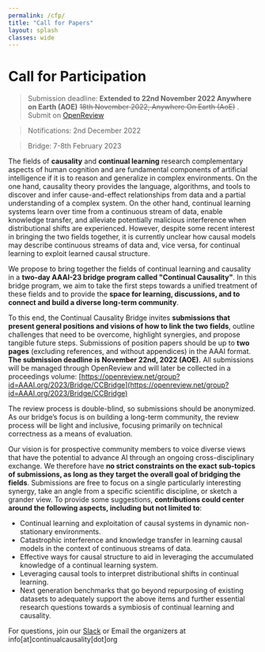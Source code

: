 ```yaml
---
permalink: /cfp/
title: "Call for Papers"
layout: splash
classes: wide 
---
```


# Call for Participation

> Submission deadline: **Extended to 22nd November 2022 Anywhere on Earth (AOE)** <s>18th November 2022, Anywhere On Earth (AoE)</s> . Submit on [OpenReview](https://openreview.net/group?id=AAAI.org/2023/Bridge/CCBridge)

> Notifications: 2nd December 2022

> Bridge: 7-8th February 2023


The fields of **causality** and **continual learning** research complementary aspects of human cognition and are fundamental components of artificial intelligence if it is to reason and generalize in complex environments. On the one hand, causality theory provides the language, algorithms, and tools to discover and infer cause-and-effect relationships from data and a partial understanding of a complex system. On the other hand, continual learning systems learn over time from a continuous stream of data, enable knowledge transfer, and alleviate potentially malicious interference when distributional shifts are experienced. However, despite some recent interest in bringing the two fields together, it is currently unclear how causal models may describe continuous streams of data and, vice versa, for continual learning to exploit learned causal structure. 

We propose to bring together the fields of continual learning and causality in a **two-day AAAI-23 bridge program called "Continual Causality"**. 
In this bridge program, we aim to take the first steps towards a unified treatment of these fields and to provide the **space for learning, discussions, and to connect and build a diverse long-term community**.
 
To this end, the Continual Causality Bridge invites **submissions that present general positions and visions of how to link the two fields**, outline challenges that need to be overcome, highlight synergies, and propose tangible future steps. Submissions of position papers should be up to **two pages** (excluding references, and without appendices) in the AAAI format. **The submission deadline is November 22nd, 2022 (AOE).** All submissions will be managed through OpenReview and will later be collected in a proceedings volume: 
[https://openreview.net/group?id=AAAI.org/2023/Bridge/CCBridge](https://openreview.net/group?id=AAAI.org/2023/Bridge/CCBridge)

The review process is double-blind, so submissions should be anonymized. As our bridge’s focus is on building a long-term community, the review process will be light and inclusive, focusing primarily on technical correctness as a means of evaluation. 

Our vision is for prospective community members to voice diverse views that have the potential to advance AI through an ongoing cross-disciplinary exchange. We therefore have **no strict constraints on the exact sub-topics of submissions, as long as they target the overall goal of bridging the fields**. Submissions are free to focus on a single particularly interesting synergy, take an angle from a specific scientific discipline, or sketch a grander view.
To provide some suggestions, **contributions could center around the following aspects, including but not limited to**:
 
* Continual learning and exploitation of causal systems in dynamic non-stationary environments. 
* Catastrophic interference and knowledge transfer in learning causal models in the context of continuous streams of data. 
* Effective ways for causal structure to aid in leveraging the accumulated knowledge of a continual learning system.
* Leveraging causal tools to interpret distributional shifts in continual learning.
* Next generation benchmarks that go beyond repurposing of existing datasets to adequately support the above items and further essential research questions towards a symbiosis of continual learning and causality.

For questions, join our [Slack](https://join.slack.com/t/continualcausality/shared_invite/zt-1fwahodl3-7Z8xe_lzxj33qEbTs558kg) or Email the organizers at info[at]continualcausality[dot]org


